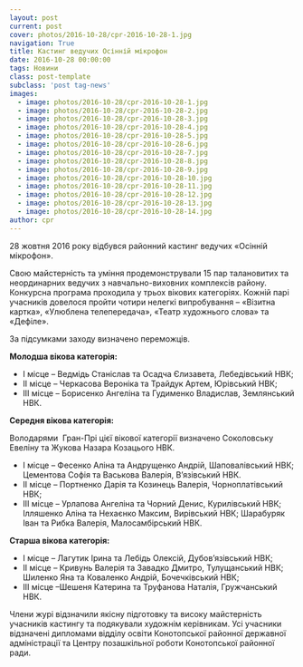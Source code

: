 ```yaml
---
layout: post
current: post
cover: photos/2016-10-28/cpr-2016-10-28-1.jpg
navigation: True
title: Кастинг ведучих Осінній мікрофон
date: 2016-10-28 00:00:00
tags: Новини
class: post-template
subclass: 'post tag-news'
images:
  - image: photos/2016-10-28/cpr-2016-10-28-1.jpg
  - image: photos/2016-10-28/cpr-2016-10-28-2.jpg
  - image: photos/2016-10-28/cpr-2016-10-28-3.jpg
  - image: photos/2016-10-28/cpr-2016-10-28-4.jpg
  - image: photos/2016-10-28/cpr-2016-10-28-5.jpg
  - image: photos/2016-10-28/cpr-2016-10-28-6.jpg
  - image: photos/2016-10-28/cpr-2016-10-28-7.jpg
  - image: photos/2016-10-28/cpr-2016-10-28-8.jpg
  - image: photos/2016-10-28/cpr-2016-10-28-9.jpg
  - image: photos/2016-10-28/cpr-2016-10-28-10.jpg
  - image: photos/2016-10-28/cpr-2016-10-28-11.jpg
  - image: photos/2016-10-28/cpr-2016-10-28-12.jpg
  - image: photos/2016-10-28/cpr-2016-10-28-13.jpg
  - image: photos/2016-10-28/cpr-2016-10-28-14.jpg
author: cpr
---
```


28 жовтня 2016 року відбувся районний кастинг ведучих «Осінній мікрофон».

Свою майстерність та уміння продемонстрували 15 пар талановитих та неординарних ведучих з навчально-виховних комплексів району. Конкурсна програма проходила у трьох вікових категоріях. Кожній парі учасників довелося пройти чотири нелегкі випробування – «Візитна картка», «Улюблена телепередача», «Театр художнього слова» та «Дефіле».

За підсумками заходу визначено переможців.

**Молодша вікова категорія:**

  * І місце – Ведмідь Станіслав та Осадча Єлизавета, Лебедівський НВК;
  * ІІ місце – Черкасова Вероніка та Трайдук Артем, Юрівський НВК;
  * ІІІ місце – Борисенко Ангеліна та Гудименко Владислав, Землянський НВК.

**Середня вікова категорія:**

Володарями  Гран-Прі цієї вікової категорії визначено Соколовську Евеліну та Жукова Назара Козацього НВК.

  * І місце &#8211; Фесенко Аліна та Андрущенко Андрій, Шаповалівський НВК; Цементова Софія та Васькова Валерія, В&#8217;язівський НВК.
  * ІІ місце – Портненко Дарія та Козинець Валерія, Чорноплатівський НВК;
  * ІІІ місце – Урлапова Ангеліна та Чорний Денис, Курилівський НВК; Ілляшенко Аліна та Нехаєнко Максим, Вирівський НВК; Шарабуряк Іван та Рибка Валерія, Малосамбірський НВК.

**Старша вікова категорія:**

  * І місце – Лагутик Ірина та Лебідь Олексій, Дубов&#8217;язівський НВК;
  * ІІ місце – Кривунь Валерія та Завадко Дмитро, Тулущанський НВК; Шиленко Яна та Коваленко Андрій, Бочечківський НВК;
  * ІІІ місце –Шешеня Катерина та Труфанова Наталія, Гружчанський НВК.

Члени журі відзначили якісну підготовку та високу майстерність учасників кастингу та подякували художнім керівникам. Усі учасники відзначені дипломами відділу освіти Конотопської районної державної адміністрації та Центру позашкільної роботи Конотопської районної ради.